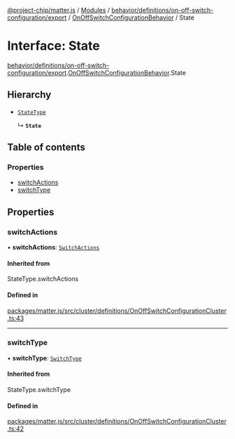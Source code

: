 [@project-chip/matter.js](../README.md) / [Modules](../modules.md) / [behavior/definitions/on-off-switch-configuration/export](../modules/behavior_definitions_on_off_switch_configuration_export.md) / [OnOffSwitchConfigurationBehavior](../modules/behavior_definitions_on_off_switch_configuration_export.OnOffSwitchConfigurationBehavior.md) / State

# Interface: State

[behavior/definitions/on-off-switch-configuration/export](../modules/behavior_definitions_on_off_switch_configuration_export.md).[OnOffSwitchConfigurationBehavior](../modules/behavior_definitions_on_off_switch_configuration_export.OnOffSwitchConfigurationBehavior.md).State

## Hierarchy

- [`StateType`](../modules/behavior_definitions_on_off_switch_configuration_export._internal_.md#statetype)

  ↳ **`State`**

## Table of contents

### Properties

- [switchActions](behavior_definitions_on_off_switch_configuration_export.OnOffSwitchConfigurationBehavior.State.md#switchactions)
- [switchType](behavior_definitions_on_off_switch_configuration_export.OnOffSwitchConfigurationBehavior.State.md#switchtype)

## Properties

### switchActions

• **switchActions**: [`SwitchActions`](../enums/cluster_export.OnOffSwitchConfiguration.SwitchActions.md)

#### Inherited from

StateType.switchActions

#### Defined in

[packages/matter.js/src/cluster/definitions/OnOffSwitchConfigurationCluster.ts:43](https://github.com/project-chip/matter.js/blob/0c058ae17fdba4c0b89b8b13c309011d51782299/packages/matter.js/src/cluster/definitions/OnOffSwitchConfigurationCluster.ts#L43)

___

### switchType

• **switchType**: [`SwitchType`](../enums/cluster_export.OnOffSwitchConfiguration.SwitchType.md)

#### Inherited from

StateType.switchType

#### Defined in

[packages/matter.js/src/cluster/definitions/OnOffSwitchConfigurationCluster.ts:42](https://github.com/project-chip/matter.js/blob/0c058ae17fdba4c0b89b8b13c309011d51782299/packages/matter.js/src/cluster/definitions/OnOffSwitchConfigurationCluster.ts#L42)
